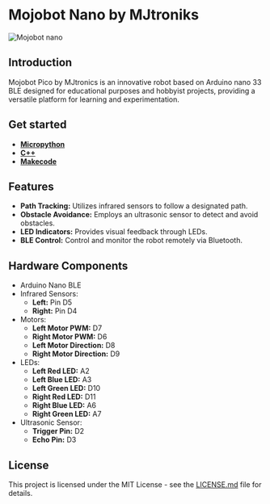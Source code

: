 # Mojobot Nano by MJtroniks
![Mojobot nano](https://github.com/user-attachments/assets/35aa67c4-03c1-46ed-8880-0a4dccc69f64)

## Introduction

Mojobot Pico by MJtronics is an innovative robot based on Arduino nano 33 BLE designed for educational purposes and hobbyist projects, providing a versatile platform for learning and experimentation. 

## Get started

- [**Micropython**]() 
- [**C++**]()
- [**Makecode**]()


## Features

- **Path Tracking:** Utilizes infrared sensors to follow a designated path.
- **Obstacle Avoidance:** Employs an ultrasonic sensor to detect and avoid obstacles.
- **LED Indicators:** Provides visual feedback through LEDs.
- **BLE Control:** Control and monitor the robot remotely via Bluetooth.

## Hardware Components

- Arduino Nano BLE
- Infrared Sensors:
  - **Left:** Pin D5
  - **Right:** Pin D4
- Motors:
  - **Left Motor PWM:** D7
  - **Right Motor PWM:** D6
  - **Left Motor Direction:** D8
  - **Right Motor Direction:** D9
- LEDs:
  - **Left Red LED:** A2
  - **Left Blue LED:** A3
  - **Left Green LED:** D10
  - **Right Red LED:** D11
  - **Right Blue LED:** A6
  - **Right Green LED:** A7
- Ultrasonic Sensor:
  - **Trigger Pin:** D2
  - **Echo Pin:** D3

## License

This project is licensed under the MIT License - see the [LICENSE.md](LICENSE.md) file for details.

